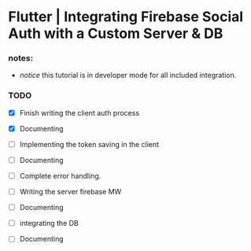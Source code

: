 # Flutter | Integrating Firebase Social Auth with a Custom Server & DB




### notes: 
*  *notice* this tutorial is in developer mode for all included integration.


### TODO
- [x] Finish writing the client auth process
- [x] Documenting 
- [ ] Implementing the token saving in the client
- [ ] Documenting
- [ ] Complete error handling. 
- [ ] Writing the server firebase MW
- [ ] Documenting 
- [ ] integrating the DB
- [ ] Documenting


